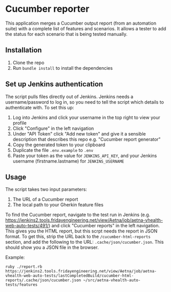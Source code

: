 # Cucumber reporter

This application merges a Cucumber output report (from an automation suite) with a complete list of features and scenarios. It allows a tester to add the status for each scenario that is being tested manually.

## Installation

1. Clone the repo
2. Run `bundle install` to install the dependencies

## Set up Jenkins authentication

The script pulls files directly out of Jenkins. Jenkins needs a username/password to log in, so you need to tell the script which details to authenticate with. To set this up:

1. Log into Jenkins and click your username in the top right to view your profile
2. Click "Configure" in the left navigation
3. Under "API Token" click "Add new token" and give it a sensible description that describes this repo e.g. "Cucumber report generator"
4. Copy the generated token to your clipboard
5. Duplicate the file `.env.example` to `.env`
6. Paste your token as the value for `JENKINS_API_KEY`, and your Jenkins username (firstname.lastname) for `JENKINS_USERNAME`

## Usage

The script takes two input parameters:

1. The URL of a Cucumber report
2. The local path to your Gherkin feature files

To find the Cucumber report, navigate to the test run in Jenkins (e.g. https://jenkins2.tools.fridayengineering.net/view/Aetna/job/aetna-vhealth-web-auto-tests/491/) and click "Cucumber reports" in the left navigation. This gives you the HTML report, but this scrpt needs the report in JSON format. To get this, strip the URL back to the `/cucumber-html-reports` section, and add the following to the URL: `.cache/json/cucumber.json`. This should show you a JSON file in the browser.

Example:

    ruby ./report.rb https://jenkins2.tools.fridayengineering.net/view/Aetna/job/aetna-vhealth-web-auto-tests/lastCompletedBuild/cucumber-html-reports/.cache/json/cucumber.json ~/src/aetna-vhealth-auto-tests/features
